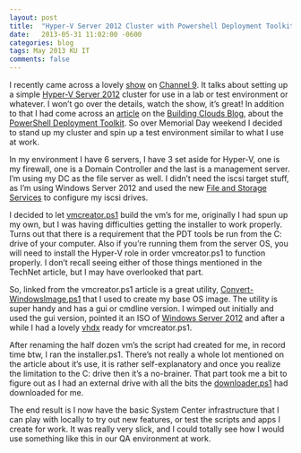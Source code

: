 ```yaml
---
layout: post
title:  "Hyper-V Server 2012 Cluster with Powershell Deployment Toolkit"
date:   2013-05-31 11:02:00 -0600
categories: blog
tags: May 2013 KU IT
comments: false
---
```

I recently came across a lovely [show](http://channel9.msdn.com/Shows/Edge/Edge-Show-62-Hyper-V-Server-2012-Cluster-Deployment-Using-Free-Tools) on [Channel 9](http://channel9.msdn.com/). It talks about setting up a simple [Hyper-V Server 2012](http://www.microsoft.com/en-us/server-cloud/hyper-v-server/default.aspx) cluster for use in a lab or test environment or whatever. I won’t go over the details, watch the show, it’s great! In addition to that I had come across an [article](http://blogs.technet.com/b/privatecloud/archive/2013/02/08/deployment-introducing-powershell-deployment-toolkit.aspx) on the [Building Clouds Blog](http://blogs.technet.com/b/privatecloud/), about the [PowerShell Deployment Toolkit](http://gallery.technet.microsoft.com/PowerShell-Deployment-797b3c6d). So over Memorial Day weekend I decided to stand up my cluster and spin up a test environment similar to what I use at work.

In my environment I have 6 servers, I have 3 set aside for Hyper-V, one is my firewall, one is a Domain Controller and the last is a management server. I’m using my DC as the file server as well. I didn’t need the iscsi target stuff, as I’m using Windows Server 2012 and used the new [File and Storage Services](http://technet.microsoft.com/en-us/library/hh831487.aspx) to configure my iscsi drives.

I decided to let [vmcreator.ps1](http://blogs.technet.com/b/privatecloud/archive/2013/02/18/deployment-the-pdt-vm-creator.aspx) build the vm’s for me, originally I had spun up my own, but I was having difficulties getting the installer to work properly. Turns out that there is a requirement that the PDT tools be run from the C: drive of your computer. Also if you’re running them from the server OS, you will need to install the Hyper-V role in order vmcreator.ps1 to function properly. I don’t recall seeing either of those things mentioned in the TechNet article, but I may have overlooked that part.

So, linked from the vmcreator.ps1 article is a great utility, [Convert-WindowsImage.ps1](http://gallery.technet.microsoft.com/scriptcenter/Convert-WindowsImageps1-0fe23a8f) that I used to create my base OS image. The utility is super handy and has a gui or cmdline version. I wimped out initially and used the gui version, pointed it an ISO of [Windows Server 2012](http://technet.microsoft.com/en-us/evalcenter/hh670538.aspx) and after a while I had a lovely [vhdx](http://technet.microsoft.com/en-us/library/hh831446.aspx) ready for vmcreator.ps1.

After renaming the half dozen vm’s the script had created for me, in record time btw, I ran the installer.ps1. There’s not really a whole lot mentioned on the article about it’s use, it is rather self-explanatory and once you realize the limitation to the C: drive then it’s a no-brainer. That part took me a bit to figure out as I had an external drive with all the bits the [downloader.ps1](http://blogs.technet.com/b/privatecloud/archive/2013/02/09/deployment-the-pdt-downloader.aspx) had downloaded for me.

The end result is I now have the basic System Center infrastructure that I can play with locally to try out new features, or test the scripts and apps I create for work. It was really very slick, and I could totally see how I would use something like this in our QA environment at work.
